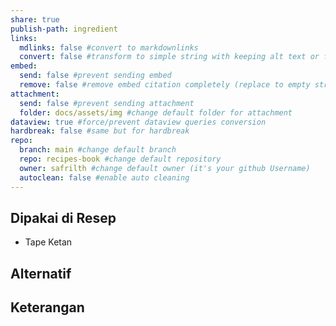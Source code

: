 ```yaml
---
share: true
publish-path: ingredient
links:
  mdlinks: false #convert to markdownlinks 
  convert: false #transform to simple string with keeping alt text or file name/ title (it removes the  or []())
embed:
  send: false #prevent sending embed
  remove: false #remove embed citation completely (replace to empty string the ![[]] or ![]())
attachment: 
  send: false #prevent sending attachment
  folder: docs/assets/img #change default folder for attachment
dataview: true #force/prevent dataview queries conversion
hardbreak: false #same but for hardbreak
repo:
  branch: main #change default branch 
  repo: recipes-book #change default repository
  owner: safrilth #change default owner (it's your github Username)
  autoclean: false #enable auto cleaning
---
```


## Dipakai di Resep
- Tape Ketan


## Alternatif

## Keterangan